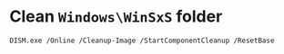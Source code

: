 # Clean `Windows\WinSxS` folder
```
DISM.exe /Online /Cleanup-Image /StartComponentCleanup /ResetBase
```
